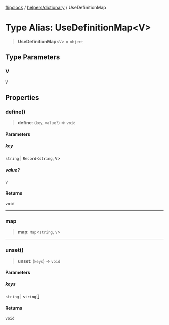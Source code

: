 [flipclock](../../../index.md) / [helpers/dictionary](../index.md) / UseDefinitionMap

# Type Alias: UseDefinitionMap\<V\>

> **UseDefinitionMap**\<`V`\> = `object`

## Type Parameters

### V

`V`

## Properties

### define()

> **define**: (`key`, `value?`) => `void`

#### Parameters

##### key

`string` | `Record`\<`string`, `V`\>

##### value?

`V`

#### Returns

`void`

***

### map

> **map**: `Map`\<`string`, `V`\>

***

### unset()

> **unset**: (`keys`) => `void`

#### Parameters

##### keys

`string` | `string`[]

#### Returns

`void`
